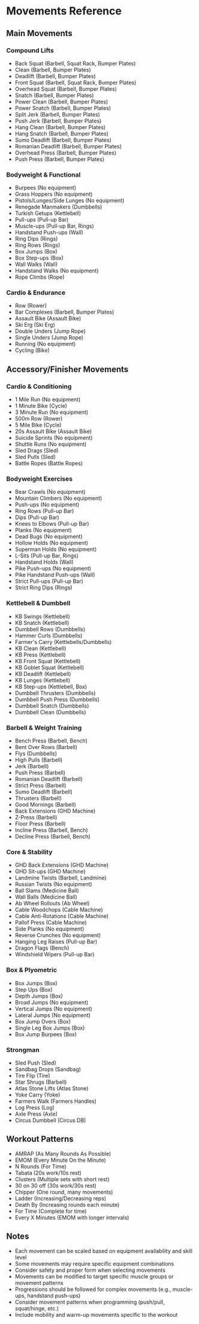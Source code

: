 # Movements Reference

## Main Movements
### Compound Lifts
- Back Squat (Barbell, Squat Rack, Bumper Plates)
- Clean (Barbell, Bumper Plates)
- Deadlift (Barbell, Bumper Plates)
- Front Squat (Barbell, Squat Rack, Bumper Plates)
- Overhead Squat (Barbell, Bumper Plates)
- Snatch (Barbell, Bumper Plates)
- Power Clean (Barbell, Bumper Plates)
- Power Snatch (Barbell, Bumper Plates)
- Split Jerk (Barbell, Bumper Plates)
- Push Jerk (Barbell, Bumper Plates)
- Hang Clean (Barbell, Bumper Plates)
- Hang Snatch (Barbell, Bumper Plates)
- Sumo Deadlift (Barbell, Bumper Plates)
- Romanian Deadlift (Barbell, Bumper Plates)
- Overhead Press (Barbell, Bumper Plates)
- Push Press (Barbell, Bumper Plates)

### Bodyweight & Functional
- Burpees (No equipment)
- Grass Hoppers (No equipment)
- Pistols/Lunges/Side Lunges (No equipment)
- Renegade Manmakers (Dumbbells)
- Turkish Getups (Kettlebell)
- Pull-ups (Pull-up Bar)
- Muscle-ups (Pull-up Bar, Rings)
- Handstand Push-ups (Wall)
- Ring Dips (Rings)
- Ring Rows (Rings)
- Box Jumps (Box)
- Box Step-ups (Box)
- Wall Walks (Wall)
- Handstand Walks (No equipment)
- Rope Climbs (Rope)

### Cardio & Endurance
- Row (Rower)
- Bar Complexes (Barbell, Bumper Plates)
- Assault Bike (Assault Bike)
- Ski Erg (Ski Erg)
- Double Unders (Jump Rope)
- Single Unders (Jump Rope)
- Running (No equipment)
- Cycling (Bike)

## Accessory/Finisher Movements
### Cardio & Conditioning
- 1 Mile Run (No equipment)
- 1 Minute Bike (Cycle)
- 3 Minute Run (No equipment)
- 500m Row (Rower)
- 5 Mile Bike (Cycle)
- 20s Assault Bike (Assault Bike)
- Suicide Sprints (No equipment)
- Shuttle Runs (No equipment)
- Sled Drags (Sled)
- Sled Pulls (Sled)
- Battle Ropes (Battle Ropes)

### Bodyweight Exercises
- Bear Crawls (No equipment)
- Mountain Climbers (No equipment)
- Push-ups (No equipment)
- Ring Rows (Pull-up Bar)
- Dips (Pull-up Bar)
- Knees to Elbows (Pull-up Bar)
- Planks (No equipment)
- Dead Bugs (No equipment)
- Hollow Holds (No equipment)
- Superman Holds (No equipment)
- L-Sits (Pull-up Bar, Rings)
- Handstand Holds (Wall)
- Pike Push-ups (No equipment)
- Pike Handstand Push-ups (Wall)
- Strict Pull-ups (Pull-up Bar)
- Strict Ring Dips (Rings)

### Kettlebell & Dumbbell
- KB Swings (Kettlebell)
- KB Snatch (Kettlebell)
- Dumbbell Rows (Dumbbells)
- Hammer Curls (Dumbbells)
- Farmer's Carry (Kettlebells/Dumbbells)
- KB Clean (Kettlebell)
- KB Press (Kettlebell)
- KB Front Squat (Kettlebell)
- KB Goblet Squat (Kettlebell)
- KB Deadlift (Kettlebell)
- KB Lunges (Kettlebell)
- KB Step-ups (Kettlebell, Box)
- Dumbbell Thrusters (Dumbbells)
- Dumbbell Push Press (Dumbbells)
- Dumbbell Snatch (Dumbbells)
- Dumbbell Clean (Dumbbells)

### Barbell & Weight Training
- Bench Press (Barbell, Bench)
- Bent Over Rows (Barbell)
- Flys (Dumbbells)
- High Pulls (Barbell)
- Jerk (Barbell)
- Push Press (Barbell)
- Romanian Deadlift (Barbell)
- Strict Press (Barbell)
- Sumo Deadlift (Barbell)
- Thrusters (Barbell)
- Good Mornings (Barbell)
- Back Extensions (GHD Machine)
- Z-Press (Barbell)
- Floor Press (Barbell)
- Incline Press (Barbell, Bench)
- Decline Press (Barbell, Bench)

### Core & Stability
- GHD Back Extensions (GHD Machine)
- GHD Sit-ups (GHD Machine)
- Landmine Twists (Barbell, Landmine)
- Russian Twists (No equipment)
- Ball Slams (Medicine Ball)
- Wall Balls (Medicine Ball)
- Ab Wheel Rollouts (Ab Wheel)
- Cable Woodchops (Cable Machine)
- Cable Anti-Rotations (Cable Machine)
- Pallof Press (Cable Machine)
- Side Planks (No equipment)
- Reverse Crunches (No equipment)
- Hanging Leg Raises (Pull-up Bar)
- Dragon Flags (Bench)
- Windshield Wipers (Pull-up Bar)

### Box & Plyometric
- Box Jumps (Box)
- Step Ups (Box)
- Depth Jumps (Box)
- Broad Jumps (No equipment)
- Vertical Jumps (No equipment)
- Lateral Jumps (No equipment)
- Box Jump Overs (Box)
- Single Leg Box Jumps (Box)
- Box Jump Burpees (Box)

### Strongman
- Sled Push (Sled)
- Sandbag Drops (Sandbag)
- Tire Flip (Tire)
- Star Shrugs (Barbell)
- Atlas Stone Lifts (Atlas Stone)
- Yoke Carry (Yoke)
- Farmers Walk (Farmers Handles)
- Log Press (Log)
- Axle Press (Axle)
- Circus Dumbbell (Circus DB)

## Workout Patterns
- AMRAP (As Many Rounds As Possible)
- EMOM (Every Minute On the Minute)
- N Rounds (For Time)
- Tabata (20s work/10s rest)
- Clusters (Multiple sets with short rest)
- 30 on 30 off (30s work/30s rest)
- Chipper (One round, many movements)
- Ladder (Increasing/Decreasing reps)
- Death By (Increasing rounds each minute)
- For Time (Complete for time)
- Every X Minutes (EMOM with longer intervals)

## Notes
- Each movement can be scaled based on equipment availability and skill level
- Some movements may require specific equipment combinations
- Consider safety and proper form when selecting movements
- Movements can be modified to target specific muscle groups or movement patterns
- Progressions should be followed for complex movements (e.g., muscle-ups, handstand push-ups)
- Consider movement patterns when programming (push/pull, squat/hinge, etc.)
- Include mobility and warm-up movements specific to the workout
